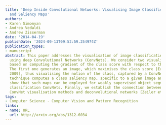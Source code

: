```yaml
---
title: 'Deep Inside Convolutional Networks: Visualising Image Classification Models
  and Saliency Maps'
authors:
- Karen Simonyan
- Andrea Vedaldi
- Andrew Zisserman
date: '2014-04-19'
publishDate: '2024-09-13T09:52:59.254974Z'
publication_types:
- manuscript
abstract: This paper addresses the visualisation of image classification models, learnt
  using deep Convolutional Networks (ConvNets). We consider two visualisation techniques,
  based on computing the gradient of the class score with respect to the input image.
  The first one generates an image, which maximises the class score [Erhan et al.,
  2009], thus visualising the notion of the class, captured by a ConvNet. The second
  technique computes a class saliency map, specific to a given image and class. We
  show that such maps can be employed for weakly supervised object segmentation using
  classification ConvNets. Finally, we establish the connection between the gradient-based
  ConvNet visualisation methods and deconvolutional networks [Zeiler et al., 2013].
tags:
- Computer Science - Computer Vision and Pattern Recognition
links:
- name: URL
  url: http://arxiv.org/abs/1312.6034
---
```

